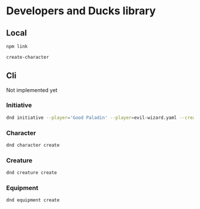# Developers and Ducks library

## Local

```bash
npm link
```

```bash
create-character
```

## Cli

Not implemented yet

### Initiative

```bash
dnd initiative --player='Good Paladin' --player=evil-wizard.yaml --creature='Imp' --creature=final-monster.json
```

### Character

```bash
dnd character create
```

### Creature

```bash
dnd creature create
```

### Equipment

```bash
dnd equipment create
```
